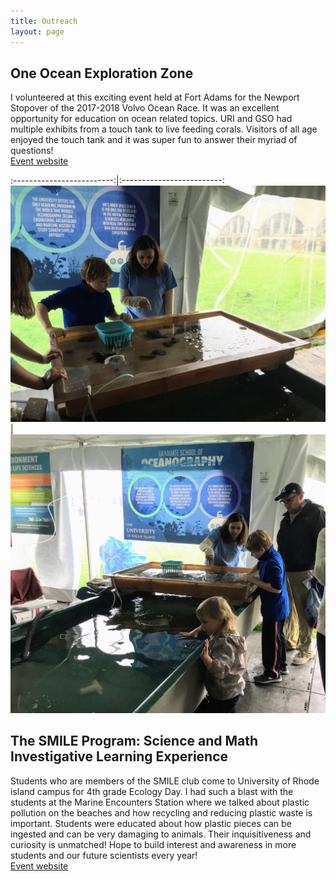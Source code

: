 ```yaml
---
title: Outreach 
layout: page
---
```


## One Ocean Exploration Zone

I volunteered at this exciting event held at Fort Adams for the Newport Stopover of the 2017-2018 Volvo Ocean Race. It was an excellent opportunity for education on ocean related topics. URI and GSO had multiple exhibits from a touch tank to live feeding corals. Visitors of all age enjoyed the touch tank and it was super fun to answer their myriad of questions! 
<br/>[Event website](https://11thhourracing.org/projects/sail-newport-one-ocean-exploration-zone/)

:-------------------------:|:-------------------------:
![](/img/IMG_7212.jpg)  |  ![](/img/IMG_7211.jpg)

## The SMILE Program: Science and Math Investigative Learning Experience

Students who are members of the SMILE club come to University of Rhode island campus for 4th grade Ecology Day. I had such a blast with the students at the Marine Encounters Station where we talked about plastic pollution on the beaches and how recycling and reducing plastic waste is important. Students were educated about how plastic pieces can be ingested and can be very damaging to animals. Their inquisitiveness and curiosity is unmatched! Hope to build interest and awareness in more students and our future scientists every year! 
<br/>[Event website](https://web.uri.edu/smile/4th-grade-ecology-day/)
